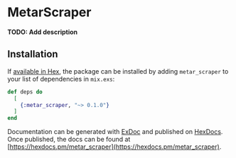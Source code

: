 # MetarScraper

**TODO: Add description**

## Installation

If [available in Hex](https://hex.pm/docs/publish), the package can be installed
by adding `metar_scraper` to your list of dependencies in `mix.exs`:

```elixir
def deps do
  [
    {:metar_scraper, "~> 0.1.0"}
  ]
end
```

Documentation can be generated with [ExDoc](https://github.com/elixir-lang/ex_doc)
and published on [HexDocs](https://hexdocs.pm). Once published, the docs can
be found at [https://hexdocs.pm/metar_scraper](https://hexdocs.pm/metar_scraper).

